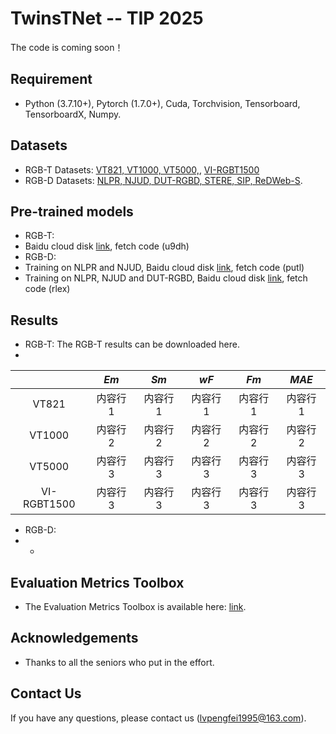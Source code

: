 # TwinsTNet -- TIP 2025
The code is coming soon！

## Requirement
- Python (3.7.10+), Pytorch (1.7.0+), Cuda, Torchvision, Tensorboard, TensorboardX, Numpy.
## Datasets
- RGB-T Datasets: [VT821, VT1000, VT5000,](https://github.com/lz118/RGBT-Salient-Object-Detection), [VI-RGBT1500](https://github.com/huanglm-me/VI-RGBT1500)
- RGB-D Datasets: [NLPR, NJUD, DUT-RGBD, STERE, SIP, ReDWeb-S](https://github.com/jiwei0921/RGBD-SOD-datasets).
## Pre-trained models
- RGB-T:
- Baidu cloud disk [link](https://pan.baidu.com/s/1TM7sSkTttBr-rYMrUmBvXw), fetch code (u9dh)
- RGB-D:
- Training on NLPR and NJUD, Baidu cloud disk [link](https://pan.baidu.com/s/1jDlSbE7qp3M6RWGFb1JZnA), fetch code (putl)
- Training on NLPR, NJUD and DUT-RGBD, Baidu cloud disk [link](https://pan.baidu.com/s/1PI9CEDvqGbmOjhDUFmgEng), fetch code (rlex)
## Results
- RGB-T: The RGB-T results can be downloaded here.
- 
|  | *Em* | *Sm* | *wF* | *Fm* | *MAE* |
| :------: | :------: | :------: | :------: | :------: | :------: |
| VT821 | 内容行 1 | 内容行 1 | 内容行 1 | 内容行 1 | 内容行 1 |
| VT1000 | 内容行 2 | 内容行 2 | 内容行 2 | 内容行 2 | 内容行 2 |
| VT5000 | 内容行 3 | 内容行 3 | 内容行 3 | 内容行 3 | 内容行 3 |
| VI-RGBT1500 | 内容行 3 | 内容行 3 | 内容行 3 | 内容行 3 | 内容行 3 |
- RGB-D:
- -
## Evaluation Metrics Toolbox
- The Evaluation Metrics Toolbox is available here: [link](https://github.com/jiwei0921/Saliency-Evaluation-Toolbox).
## Acknowledgements
- Thanks to all the seniors who put in the effort.
## Contact Us
If you have any questions, please contact us (lvpengfei1995@163.com).
